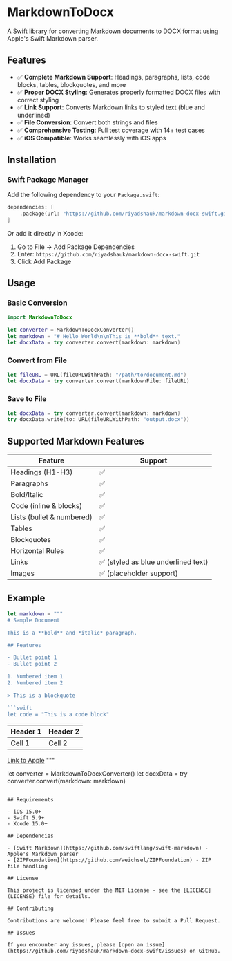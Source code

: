 # MarkdownToDocx

A Swift library for converting Markdown documents to DOCX format using Apple's Swift Markdown parser.

## Features

- ✅ **Complete Markdown Support**: Headings, paragraphs, lists, code blocks, tables, blockquotes, and more
- ✅ **Proper DOCX Styling**: Generates properly formatted DOCX files with correct styling
- ✅ **Link Support**: Converts Markdown links to styled text (blue and underlined)
- ✅ **File Conversion**: Convert both strings and files
- ✅ **Comprehensive Testing**: Full test coverage with 14+ test cases
- ✅ **iOS Compatible**: Works seamlessly with iOS apps

## Installation

### Swift Package Manager

Add the following dependency to your `Package.swift`:

```swift
dependencies: [
    .package(url: "https://github.com/riyadshauk/markdown-docx-swift.git", from: "1.0.0")
]
```

Or add it directly in Xcode:
1. Go to File → Add Package Dependencies
2. Enter: `https://github.com/riyadshauk/markdown-docx-swift.git`
3. Click Add Package

## Usage

### Basic Conversion

```swift
import MarkdownToDocx

let converter = MarkdownToDocxConverter()
let markdown = "# Hello World\n\nThis is **bold** text."
let docxData = try converter.convert(markdown: markdown)
```

### Convert from File

```swift
let fileURL = URL(fileURLWithPath: "/path/to/document.md")
let docxData = try converter.convert(markdownFile: fileURL)
```

### Save to File

```swift
let docxData = try converter.convert(markdown: markdown)
try docxData.write(to: URL(fileURLWithPath: "output.docx"))
```

## Supported Markdown Features

| Feature | Support |
|---------|---------|
| Headings (H1-H3) | ✅ |
| Paragraphs | ✅ |
| Bold/Italic | ✅ |
| Code (inline & blocks) | ✅ |
| Lists (bullet & numbered) | ✅ |
| Tables | ✅ |
| Blockquotes | ✅ |
| Horizontal Rules | ✅ |
| Links | ✅ (styled as blue underlined text) |
| Images | ✅ (placeholder support) |

## Example

```swift
let markdown = """
# Sample Document

This is a **bold** and *italic* paragraph.

## Features

- Bullet point 1
- Bullet point 2

1. Numbered item 1
2. Numbered item 2

> This is a blockquote

```swift
let code = "This is a code block"
```

| Header 1 | Header 2 |
|----------|----------|
| Cell 1   | Cell 2   |

[Link to Apple](https://www.apple.com)
"""

let converter = MarkdownToDocxConverter()
let docxData = try converter.convert(markdown: markdown)
```

## Requirements

- iOS 15.0+
- Swift 5.9+
- Xcode 15.0+

## Dependencies

- [Swift Markdown](https://github.com/swiftlang/swift-markdown) - Apple's Markdown parser
- [ZIPFoundation](https://github.com/weichsel/ZIPFoundation) - ZIP file handling

## License

This project is licensed under the MIT License - see the [LICENSE](LICENSE) file for details.

## Contributing

Contributions are welcome! Please feel free to submit a Pull Request.

## Issues

If you encounter any issues, please [open an issue](https://github.com/riyadshauk/markdown-docx-swift/issues) on GitHub.